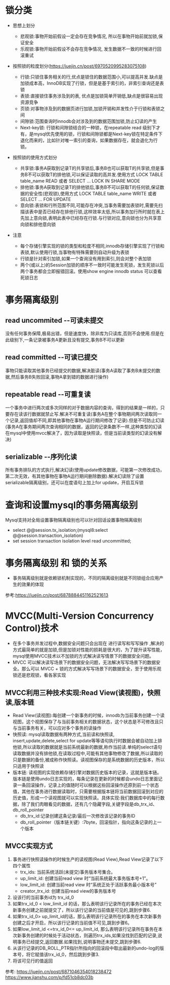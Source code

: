 # 锁分类
+ 思想上划分
    - 悲观锁:事物开始前假设一定会存在竞争情况, 所以在事物开始前就加锁,保证安全
    - 乐观锁:事物开始前假设不会存在竞争情况, 发生数据不一致的时候进行回滚重试

+ 按照锁的粒度划分(https://juejin.cn/post/6970520995283075108)
    - 行锁:只锁住事务相关的行,优点是锁住的数据范围小,可以提高并发.缺点是加锁成本高，InnoDB实现了行锁，但是是基于索引的，非索引查询还是表锁
    - 表锁:直接锁住事务涉及到的表, 优点是加锁简单开销低,缺点是很容易出现资源竞争
    - 页锁:对事物涉及到的数据页进行加锁,加锁开销和并发性介于行锁和表锁之间
    - 间隙锁:范围查询时innodb会对涉及到的数据范围加锁,防止幻读的产生
    - Next-key锁: 行锁和间隙锁结合的一种锁，在repeatable read 级别下才有，是mysql优先使用的锁，行锁和间隙锁都是Next-key锁在特定条件下退化而来的，比如针对唯一索引的查询，如果数据存在，就会退化为行锁。

+ 按照锁的使用方式划分
    - 共享锁:事务A获取到记录T的共享锁后,事务B也可以获取T的共享锁,但是事务B不可以获取T的排他锁,可以保证读取的高并发.使用方式 LOCK TABLE table_name READ 或者 SELECT ... LOCK IN SHARE MODE 
    - 排他锁:事务A获取到记录T的排他锁后,事务B不可以获取T的任何锁,保证数据的安全性(悲观锁),使用方式 LOCK TABLE table_name WRITE 或者 SELECT ... FOR UPDATE
    - 意向锁:表锁和行所范围不同,可能存在冲突,当事务需要加表锁时,需要先扫描该表中是否已经存在排他行锁,这样效率太低,所以事务加行所时就在表上先加上意向锁,表明此表中已经存在行锁.与行锁对应,意向锁也分为共享意向锁和排他意向锁

+ 注意
    - 每个存储引擎实现的锁的类型和粒度不相同,innodb存储引擎实现了行锁和表锁,默认使用行锁,当事物有特殊需要则自动升级为表锁
    - 行锁是针对索引加锁,如果一个查询没有用到索引,则会对整个表加锁
    - 两个(或以上)的Session加锁的顺序不一致时可能发生死锁，发生死锁以后两个事务都会立即报错回滚。使用show engine innodb status 可以查看死锁日志

# 事务隔离级别
## read uncommited --可读未提交
没有任何事务保障,极易出错，但是速度快，除非库为只读库,否则不会使用.但是在此级别下,一条记录被事务A更新且没有提交,事务B不可以更新
## read committed --可读已提交
事物只能读取其他事务已经提交的数据,解决脏读(事务A读取了事务B未提交的数据,然后事务B失败回滚,事物A拿到错的数据进行操作)
## repeatable read --可重复读
一个事务中进行两次或多次同样的对于数据内容的查询，得到的结果是一样的，只要存在读该行数据就禁止写.解决不可重复读(事务A在整个事物期间两次读取同一个记录,返回值却不同,即其他事物在事物A运行期间修改了记录).但是不可防止幻读(事务A在事务期间两次查询相同的数据，返回的记录条数不一样,这种类型的幻读在mysql中使用mvcc解决了，因为读取是快照读，但是当前读类型的幻读没有解决)
## serializable --序列化读
所有事务排队的方式执行,解决幻读(使用update修改数据，可能第一次修改成功，第二次无效，有其他事物在事物A运行期间删除数据).解决幻读除了设置serializable隔离级别，还可以在度语句上加上for update，开启互斥锁

# 查询和设置mysql的事务隔离级别
Mysql支持对全局设置事物隔离级别也可以针对回话设置事物隔离级别  
+ select @@session.tx_isolation;(mysql8:select @@session.transaction_isolation)
+ set session transaction isolation level read uncommitted;

# 事务隔离级别 和 锁的关系
+ 事务隔离级别就是依赖锁机制实现的，不同的隔离级别就是不同锁组合应用产生的效果的体现

参考:https://juejin.cn/post/6878884451162521613


# MVCC(Multi-Version Concurrency Control)技术
+ 在多个事务并发过程中,数据安全问题只会出现在 进行读写和写写操作 ,解决的方式最简单的就是加锁,但是加锁对性能的损耗是很大的，为了提升读写性能，mysql使用MVCC技术以不加锁的方式解决读写情景下的数据安全问题。
+ MVCC 可以解决读写场景下的数据安全问题，无法解决写写场景下的数据安全。那么可以 MVCC + 锁的方式解决写写场景下的数据安全，至于使用乐观锁还是悲观锁，看各家实现

## MVCC利用三种技术实现:Read View(读视图)，快照读,版本链
+ Read View(读视图):每创建一个新事务的时候，innodb为当前事务创建一个读视图，这个视图保存了与当前事务相关的数据状态，这个状态是不可修改且只与当前事务有关，可以应对多个事务的读操作
+ 快照读: mysql读取数据有两种方式,当前读和快照读, insert,update,delete,select for update等等语句执行时数据会被自动加上排他锁,所以读取的数据就是当前系统最新的数据,称作当前读.单纯的select语句读取数据并没有排他锁,在读取过程中,可能有其他事物修改了数据,所以读取的只是数据的备份,被成称作快照读。读视图保存的是系统数据的历史版本，所以只适用于快照读
+ 版本链: 读视图的实现依赖存储引擎对数据历史版本的记录，这就是版本链。版本链是使用undo日志实现的，每条记录在更新的时候都会undo日志里面记录一条回滚操作，记录上的值随时可以根据这些回滚操作还原到前一个状态值，其他在事务进行数据读取时，只需要根据版本链将当前数据回滚到对应的历史值，形成一个读视图就可以实现快照读。具体实现:我们数据库中的每行数据，除了我们肉眼看见的数据，还有几个隐藏字段,关键字段是db_trx_id、db_roll_pointer
  - db_trx_id:记录创建这条记录/最后一次修改该记录的事务ID
  - db_roll_pointer（版本链关键）:7byte，回滚指针，指向这条记录的上一个版本

## MVCC实现方式
1. 事务进行快照读操作的时候生产的读视图(Read View),Read View记录了以下四个属性
    + trx_ids: 当前系统活跃(未提交)事务版本号集合。
    + up_limit_id: 创建当前read view 时“当前系统最大事务版本号+1”。
    + low_limit_id: 创建当前read view 时“系统正处于活跃事务最小版本号”
    + creator_trx_id: 创建当前read view的事务版本号
2. 设该行的当前事务id为 trx_id_0
3. 如果trx_id_0 < low_limit_id 的话，那么表明该行记录所在的事务已经在本次新事务创建之前就提交了，所以该行记录的当前值是可见的,跳到步骤6.
4. 如果trx_id_0> up_limit_id的话，那么表明该行记录所在的事务在本次新事务创建之后才开启，所以该行记录的当前值不可见,跳到步骤6。
5. 如果low_limit_id <=trx_id_0<= up_limit_id, 那么表明该行记录所在事务在本次新事务创建的时候处于活动状态，则遍历trx_ids,如果没找到匹配的记录,说明事务已经提交,返回数据.如果找到,说明事物还未提交,跳到步骤6.
6. 从该行记录的DB_ROLL_PTR指针所指向的回滚段中取出最新的undo-log的版本号，将它赋值该trx_id_0，然后跳到步骤3.
7. 将该可见行的值返回


参考:
https://juejin.cn/post/6871046354018238472
https://www.jianshu.com/p/fd51cb8dc03b